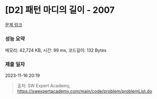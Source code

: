# [D2] 패턴 마디의 길이 - 2007 

[문제 링크](https://swexpertacademy.com/main/code/problem/problemDetail.do?contestProbId=AV5P1kNKAl8DFAUq) 

### 성능 요약

메모리: 42,724 KB, 시간: 99 ms, 코드길이: 132 Bytes

### 제출 일자

2023-11-16 20:19



> 출처: SW Expert Academy, https://swexpertacademy.com/main/code/problem/problemList.do